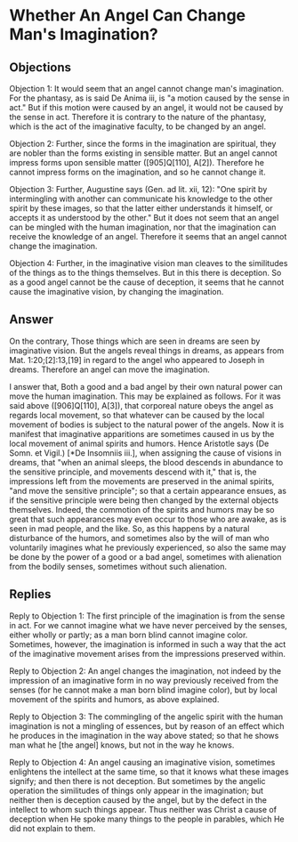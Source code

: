 # Whether An Angel Can Change Man's Imagination?

## Objections

Objection 1: It would seem that an angel cannot change man's imagination. For the phantasy, as is said De Anima iii, is "a motion caused by the sense in act." But if this motion were caused by an angel, it would not be caused by the sense in act. Therefore it is contrary to the nature of the phantasy, which is the act of the imaginative faculty, to be changed by an angel.

Objection 2: Further, since the forms in the imagination are spiritual, they are nobler than the forms existing in sensible matter. But an angel cannot impress forms upon sensible matter ([905]Q[110], A[2]). Therefore he cannot impress forms on the imagination, and so he cannot change it.

Objection 3: Further, Augustine says (Gen. ad lit. xii, 12): "One spirit by intermingling with another can communicate his knowledge to the other spirit by these images, so that the latter either understands it himself, or accepts it as understood by the other." But it does not seem that an angel can be mingled with the human imagination, nor that the imagination can receive the knowledge of an angel. Therefore it seems that an angel cannot change the imagination.

Objection 4: Further, in the imaginative vision man cleaves to the similitudes of the things as to the things themselves. But in this there is deception. So as a good angel cannot be the cause of deception, it seems that he cannot cause the imaginative vision, by changing the imagination.

## Answer

On the contrary, Those things which are seen in dreams are seen by imaginative vision. But the angels reveal things in dreams, as appears from Mat. 1:20;[2]:13,[19] in regard to the angel who appeared to Joseph in dreams. Therefore an angel can move the imagination.

I answer that, Both a good and a bad angel by their own natural power can move the human imagination. This may be explained as follows. For it was said above ([906]Q[110], A[3]), that corporeal nature obeys the angel as regards local movement, so that whatever can be caused by the local movement of bodies is subject to the natural power of the angels. Now it is manifest that imaginative apparitions are sometimes caused in us by the local movement of animal spirits and humors. Hence Aristotle says (De Somn. et Vigil.) [*De Insomniis iii.], when assigning the cause of visions in dreams, that "when an animal sleeps, the blood descends in abundance to the sensitive principle, and movements descend with it," that is, the impressions left from the movements are preserved in the animal spirits, "and move the sensitive principle"; so that a certain appearance ensues, as if the sensitive principle were being then changed by the external objects themselves. Indeed, the commotion of the spirits and humors may be so great that such appearances may even occur to those who are awake, as is seen in mad people, and the like. So, as this happens by a natural disturbance of the humors, and sometimes also by the will of man who voluntarily imagines what he previously experienced, so also the same may be done by the power of a good or a bad angel, sometimes with alienation from the bodily senses, sometimes without such alienation.

## Replies

Reply to Objection 1: The first principle of the imagination is from the sense in act. For we cannot imagine what we have never perceived by the senses, either wholly or partly; as a man born blind cannot imagine color. Sometimes, however, the imagination is informed in such a way that the act of the imaginative movement arises from the impressions preserved within.

Reply to Objection 2: An angel changes the imagination, not indeed by the impression of an imaginative form in no way previously received from the senses (for he cannot make a man born blind imagine color), but by local movement of the spirits and humors, as above explained.

Reply to Objection 3: The commingling of the angelic spirit with the human imagination is not a mingling of essences, but by reason of an effect which he produces in the imagination in the way above stated; so that he shows man what he [the angel] knows, but not in the way he knows.

Reply to Objection 4: An angel causing an imaginative vision, sometimes enlightens the intellect at the same time, so that it knows what these images signify; and then there is not deception. But sometimes by the angelic operation the similitudes of things only appear in the imagination; but neither then is deception caused by the angel, but by the defect in the intellect to whom such things appear. Thus neither was Christ a cause of deception when He spoke many things to the people in parables, which He did not explain to them.